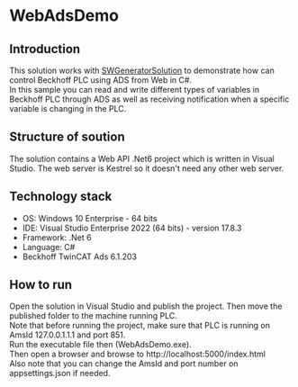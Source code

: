 # WebAdsDemo

## Introduction
This solution works with [SWGeneratorSolution](https://github.com/amirdoosti6060/SWGeneratorSolution) to demonstrate how can control Beckhoff PLC using ADS from Web in C#.  
In this sample you can read and write different types of variables in Beckhoff PLC through ADS as well as receiving notification when a specific variable is changing in the PLC.   

## Structure of soution
The solution contains a Web API .Net6 project which is written in Visual Studio. The web server is Kestrel so it doesn't need any other web server.   

## Technology stack
- OS: Windows 10 Enterprise - 64 bits
- IDE: Visual Studio Enterprise 2022 (64 bits) - version 17.8.3
- Framework: .Net 6
- Language: C#
- Beckhoff TwinCAT Ads 6.1.203

## How to run
Open the solution in Visual Studio and publish the project. Then move the published folder to the machine running PLC.  
Note that before running the project, make sure that PLC is running on AmsId 127.0.0.1.1.1 and port 851.   
Run the executable file then (WebAdsDemo.exe).   
Then open a browser and browse to http://localhost:5000/index.html   
Also note that you can change the AmsId and port number on appsettings.json if needed.   

